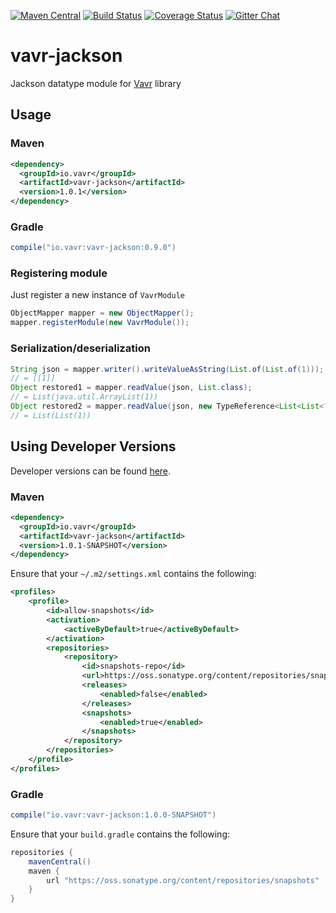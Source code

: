 [![Maven Central](https://maven-badges.herokuapp.com/maven-central/io.vavr/vavr-jackson/badge.svg)](https://maven-badges.herokuapp.com/maven-central/io.vavr/vavr-jackson)
[![Build Status](https://travis-ci.org/vavr-io/vavr-jackson.svg?branch=master)](https://travis-ci.org/vavr/vavr-jackson)
[![Coverage Status](https://codecov.io/github/vavr-io/vavr-jackson/coverage.svg?branch=master)](https://codecov.io/github/vavr-io/vavr-jackson?branch=master)
[![Gitter Chat](https://badges.gitter.im/Join%20Chat.svg)](https://gitter.im/vavr-io/vavr)

# vavr-jackson

Jackson datatype module for [Vavr](http://vavr.io/) library

## Usage

### Maven

```xml
<dependency>
  <groupId>io.vavr</groupId>
  <artifactId>vavr-jackson</artifactId>
  <version>1.0.1</version>
</dependency>
```

### Gradle

```groovy
compile("io.vavr:vavr-jackson:0.9.0")
```

### Registering module
Just register a new instance of <code>VavrModule</code>
```java
ObjectMapper mapper = new ObjectMapper();
mapper.registerModule(new VavrModule());
```
### Serialization/deserialization
```java
String json = mapper.writer().writeValueAsString(List.of(List.of(1)));
// = [[1]]
Object restored1 = mapper.readValue(json, List.class);
// = List(java.util.ArrayList(1))
Object restored2 = mapper.readValue(json, new TypeReference<List<List<?>>>() {});
// = List(List(1))
```
## Using Developer Versions

Developer versions can be found [here](https://oss.sonatype.org/content/repositories/snapshots/io/vavr/vavr-jackson).

### Maven

```xml
<dependency>
  <groupId>io.vavr</groupId>
  <artifactId>vavr-jackson</artifactId>
  <version>1.0.1-SNAPSHOT</version>
</dependency>
```

Ensure that your `~/.m2/settings.xml` contains the following:

```xml
<profiles>
    <profile>
        <id>allow-snapshots</id>
        <activation>
            <activeByDefault>true</activeByDefault>
        </activation>
        <repositories>
            <repository>
                <id>snapshots-repo</id>
                <url>https://oss.sonatype.org/content/repositories/snapshots</url>
                <releases>
                    <enabled>false</enabled>
                </releases>
                <snapshots>
                    <enabled>true</enabled>
                </snapshots>
            </repository>
        </repositories>
    </profile>
</profiles>
```

### Gradle

```groovy
compile("io.vavr:vavr-jackson:1.0.0-SNAPSHOT")
```

Ensure that your `build.gradle` contains the following:

```groovy
repositories {
    mavenCentral()
    maven {
        url "https://oss.sonatype.org/content/repositories/snapshots"
    }
}
```
